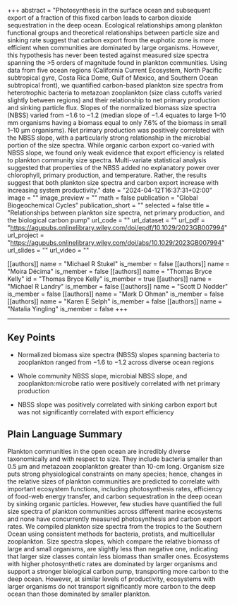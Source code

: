 +++
abstract = "Photosynthesis in the surface ocean and subsequent export of a fraction of this fixed carbon leads to carbon dioxide sequestration in the deep ocean. Ecological relationships among plankton functional groups and theoretical relationships between particle size and sinking rate suggest that carbon export from the euphotic zone is more efficient when communities are dominated by large organisms. However, this hypothesis has never been tested against measured size spectra spanning the >5 orders of magnitude found in plankton communities. Using data from five ocean regions (California Current Ecosystem, North Pacific subtropical gyre, Costa Rica Dome, Gulf of Mexico, and Southern Ocean subtropical front), we quantified carbon-based plankton size spectra from heterotrophic bacteria to metazoan zooplankton (size class cutoffs varied slightly between regions) and their relationship to net primary production and sinking particle flux. Slopes of the normalized biomass size spectra (NBSS) varied from −1.6 to −1.2 (median slope of −1.4 equates to large 1–10 mm organisms having a biomass equal to only 7.6% of the biomass in small 1–10 μm organisms). Net primary production was positively correlated with the NBSS slope, with a particularly strong relationship in the microbial portion of the size spectra. While organic carbon export co-varied with NBSS slope, we found only weak evidence that export efficiency is related to plankton community size spectra. Multi-variate statistical analysis suggested that properties of the NBSS added no explanatory power over chlorophyll, primary production, and temperature. Rather, the results suggest that both plankton size spectra and carbon export increase with increasing system productivity."
date = "2024-04-12T16:37:31+02:00"
image = ""
image_preview = ""
math = false
publication = "Global Biogeochemical Cycles"
publication_short = ""
selected = false
title = "Relationships between plankton size spectra, net primary production, and the biological carbon pump"
url_code = ""
url_dataset = ""
url_pdf = "https://agupubs.onlinelibrary.wiley.com/doi/epdf/10.1029/2023GB007994"
url_project = "https://agupubs.onlinelibrary.wiley.com/doi/abs/10.1029/2023GB007994"
url_slides = ""
url_video = ""

[[authors]]
    name = "Michael R Stukel"
    is_member = false
[[authors]]
    name = "Moira Décima"
    is_member = false
[[authors]]
    name = "Thomas Bryce Kelly"
    id = "Thomas Bryce Kelly"
    is_member = true
[[authors]]
    name = "Michael R Landry"
    is_member = false
[[authors]]
    name = "Scott D Nodder"
    is_member = false
[[authors]]
    name = "Mark D Ohman"
    is_member = false
[[authors]]
    name = "Karen E Selph"
    is_member = false
[[authors]]
    name = "Natalia Yingling"
    is_member = false
+++

---

## Key Points
- Normalized biomass size spectra (NBSS) slopes spanning bacteria to zooplankton ranged from −1.6 to −1.2 across diverse ocean regions

- Whole community NBSS slope, microbial NBSS slope, and zooplankton:microbe ratio were positively correlated with net primary production

- NBSS slope was positively correlated with sinking carbon export but was not significantly correlated with export efficiency

## Plain Language Summary
Plankton communities in the open ocean are incredibly diverse taxonomically and with respect to size. They include bacteria smaller than 0.5 µm and metazoan zooplankton greater than 10-cm long. Organism size puts strong physiological constraints on many species; hence, changes in the relative sizes of plankton communities are predicted to correlate with important ecosystem functions, including photosynthesis rates, efficiency of food-web energy transfer, and carbon sequestration in the deep ocean by sinking organic particles. However, few studies have quantified the full size spectra of plankton communities across different marine ecosystems and none have concurrently measured photosynthesis and carbon export rates. We compiled plankton size spectra from the tropics to the Southern Ocean using consistent methods for bacteria, protists, and multicellular zooplankton. Size spectra slopes, which compare the relative biomass of large and small organisms, are slightly less than negative one, indicating that larger size classes contain less biomass than smaller ones. Ecosystems with higher photosynthetic rates are dominated by larger organisms and support a stronger biological carbon pump, transporting more carbon to the deep ocean. However, at similar levels of productivity, ecosystems with larger organisms do not transport significantly more carbon to the deep ocean than those dominated by smaller plankton.
